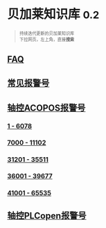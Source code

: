 <!-- _coverpage.md -->

# 贝加莱知识库 <small>0.2<small>

> 持续迭代更新的贝加莱知识库<br>
> 下拉网页，左上角，直接**搜索**

# [FAQ](/README.md)

# [常见报警号](/C03_故障码问题定位/-000C03_故障码问题定位.md)

# [轴控ACOPOS报警号](/C06_轴控报警代码/000轴控ACOPOS报警号.md)

## [1 - 6078](C06_轴控报警代码/000轴控ACOPOS报警号%206000%20-%206999.md)

## [7000 - 11102](/C06_轴控报警代码/000轴控ACOPOS报警号%207000%20-%2011102.md)

## [31201 - 35511](/C06_轴控报警代码/000轴控ACOPOS报警号%2031201%20-%2035511.md)

## [36001 - 39677](/C06_轴控报警代码/000轴控ACOPOS报警号%2036001%20-%2039677.md)

## [41001 - 65535](/C06_轴控报警代码/000轴控ACOPOS报警号%2041001%20-%2065535.md)

# [轴控PLCopen报警号](/C06_轴控报警代码/000轴控PLCopen报警号.md)





<br> <span id="busuanzi_container_site_pv" style='display:none'>    👀 本站总访问量：<span id="busuanzi_value_site_pv"></span> 次 </span> <span id="busuanzi_container_site_uv" style='display:none'>    | 🚴‍♂️ 本站总访客数：<span id="busuanzi_value_site_uv"></span> 人 </span> <br>
